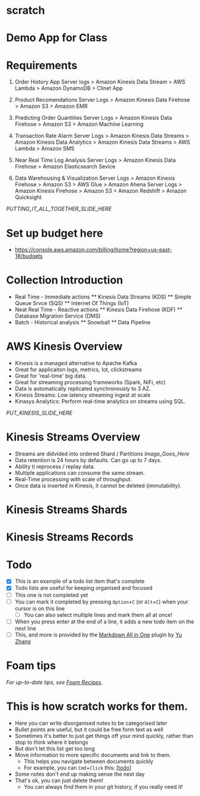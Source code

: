 # scratch

# Demo App for Class 
# Requirements

1. Order History App
Server logs > Amazon Kinesis Data Stream > AWS Lambda > Amazon DynamoDB > Clinet App

2. Product Recomendations
Server Logs > Amazon Kinesis Data Firehose > Amazon S3 > Amazon EMR

3. Predicting Order Quantities
Server Logs > Amazon Kinesis Data Firehose > Amazon S3 > Amazon Machine Learning

4. Transaction Rate Alarm
Server Logs > Amazon Kinesis Data Streams > Amazon Kinesis Data Analytics > Amazon Kinesis Data Streams > AWS Lambda > Amazon SMS

5. Near Real Time Log Analysis
Server Logs > Amazon Kinesis Data Firehose > Amazon Elasticsearch Sevice

6. Data Warehousing & Visualization
Server Logs > Amazon Kinesis Firehose > Amazon S3 > AWS Glue > Amazon Ahena
Server Logs > Amazon Kinesis Firehose > Amazon S3 > Amazon Redshift > Amazon Quicksight

_PUTTING_IT_ALL_TOGETHER_SLIDE_HERE_

# Set up budget here
- https://console.aws.amazon.com/billing/home?region=us-east-1#/budgets

# Collection Introduction
* Real Time - Immediate actions
** Kinesis Data Streams (KDS)
** Simple Queue Srvce (SQS)
** Internet Of Things (IoT)
* Neat Real Time - Reactive actions
** Kinesis Data Firehose (KDF)
** Database Migration Service (DMS)
* Batch - Historical analysis
** Snowball
** Data Pipeline

# AWS Kinesis Overview
* Kinesis is a managed alternative to Apache Kafka
* Great for applicaiton logs, metrics, Iot, clickstreams
* Great for 'real-time' big data.
* Great for streaming processing frameworks (Spark, NiFi, etc)
* Data is automatically replicated synchronously to 3 AZ.
* Kinesis Streams: Low latency streaming ingest at scale
* Kinasys Analytics: Perform real-time analytics on streams using SQL.

_PUT_KINESIS_SLIDE_HERE_

# Kinesis Streams Overview
* Streams are didvided into ordered Shard / Partitions
_Image_Goes_Here_
* Data retention is 24 hours by defaults. Can go up to 7 days.
* Ability ti reprocess / replay data.
* Multiple applications can consume the same stream.
* Real-Time processing with scale of throughput.
* Once data is inserted in Kinesis, it cannot be deleted (immutability).

# Kinesis Streams Shards

# Kinesis Streams Records

# Todo

- [x] This is an example of a todo list item that's complete
- [x] Todo lists are useful for keeping organised and focused
- [ ] This one is not completed yet
- [ ] You can mark it completed by pressing `Option`+`C` (or `Alt`+`C`) when your cursor is on this line
  - [ ] You can also select multiple lines and mark them all at once!
- [ ] When you press enter at the end of a line, it adds a new todo item on the next line
- [ ] This, and more is provided by the [Markdown All in One](https://marketplace.visualstudio.com/items?itemName=yzhang.markdown-all-in-one) plugin by [Yu Zhang](https://github.com/yzhang-gh)

# Foam tips

_For up-to-date tips, see [Foam Recipes](https://foambubble.github.io/foam/recipes)._

# This is how scratch works for them.

- Here you can write disorganised notes to be categorised later
- Bullet points are useful, but it could be free form text as well
- Sometimes it's better to just get things off your mind quickly, rather than stop to think where it belongs
- But don't let this list get too long
- Move information to more specific documents and link to them.
  - This helps you navigate between documents quickly
  - For example, you can `Cmd`+`Click` this: [[todo]]
- Some notes don't end up making sense the next day
- That's ok, you can just delete them!
  - You can always find them in your git history, if you really need it!

[//begin]: # "Autogenerated link references for markdown compatibility"
[todo]: todo "Todo"
[//end]: # "Autogenerated link references"